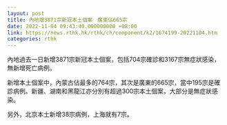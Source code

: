 ```yaml
---
layout: post
title: 內地增3871宗新冠本土個案　廣東佔665宗
date: 2022-11-04 09:43:40.000000000 +08:00
link: https://news.rthk.hk/rthk/ch/component/k2/1674199-20221104.htm
categories: rthk
---
```


內地過去一日新增3871宗新冠本土個案，包括704宗確診和3167宗無症狀感染，無新增死亡病例。

新增本土個案中，內蒙古佔最多的764宗，其次是廣東的665宗，當中195宗是確診病例。新疆、湖南和黑龍江亦分別有超過300宗本土個案，大部分是無症狀感染。

另外，北京本土新增38宗病例，上海就有7宗。
